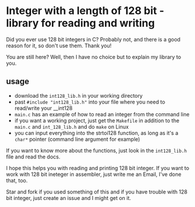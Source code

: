 # Integer with a length of 128 bit - library for reading and writing

Did you ever use 128 bit integers in C? Probably not, and there is a good reason for it, so don't use them. Thank you!

You are still here? Well, then I have no choice but to explain my library to you.

## usage 
 - download the `int128_lib.h` in your working directory
 - past `#include "int128_lib.h"` into your file where you need to read/write your __int128
 - `main.c` has an example of how to read an integer from the command line
 - if you want a working project, just get the `Makefile` in addition to the `main.c` and `int_128_lib.h` and do `make` on Linux
 - you can input everything into the strtoi128 function, as long as it's a `char*` pointer (command line argument for example)

If you want to know more about the functions, just look in the `int128_lib.h` file and read the docs.

I hope this helps you with reading and printing 128 bit integer. If you want to work with 128 bit ineteger in assembler, just write me an Email, I've done that, too.

Star and fork if you used something of this and if you have trouble with 128 bit integer, just create an issue and I might get on it.
